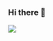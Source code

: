 ### Hi there 👋

[<a href="[#A8B9CC](https://simpleicons.org/icons/c.svg)" target="_blank"><img src="https://img.shields.io/badge/C-000000?style=flat-square&logo=#A8B9CC&logoColor=000000"/></a>](https://img.shields.io/badge/C-A8B9CC?style=plastic&logo=C&logoColor=ffffff)
<!--
**Doyun05/Doyun05** is a ✨ _special_ ✨ repository because its `README.md` (this file) appears on your GitHub profile.

Here are some ideas to get you started:

- 🔭 I’m currently working on ...
- 🌱 I’m currently learning ...
- 👯 I’m looking to collaborate on ...
- 🤔 I’m looking for help with ...
- 💬 Ask me about ...
- 📫 How to reach me: ...
- 😄 Pronouns: ...
- ⚡ Fun fact: ...
-->

